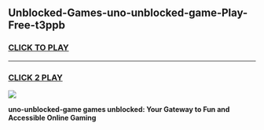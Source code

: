 
## Unblocked-Games-uno-unblocked-game-Play-Free-t3ppb
<h3>
<a href="https://premium76.site?title=uno-unblocked-game&ref=10A">CLICK TO PLAY</a></h3>
<hr>

<h3>
<a href="https://premium76.site?title=uno-unblocked-game&ref=10A">CLICK 2 PLAY</a>
  
</h3>

<a href="https://premium76.site?title=uno-unblocked-game&ref=10A"><img src="https://clearcache.store/games.png"></a>


**uno-unblocked-game games unblocked: Your Gateway to Fun and Accessible Online Gaming**

